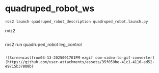 # quadruped_robot_ws
```
ros2 launch quadruped_robot_description quadruped_robot.launch.py 

```
rviz2
```
```
ros2 run quadruped_robot leg_control 
```

![Screencastfrom03-13-2025091701PM-ezgif com-video-to-gif-converter](https://github.com/user-attachments/assets/35f050be-41c1-4116-ad52-e9715b37880b)
